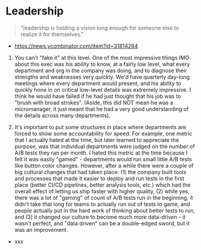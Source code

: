 # Leadership

> "leadership is holding a vision long enough for someone else to realize it for themselves." 

- https://news.ycombinator.com/item?id=31814284

1. You can't "fake it" at this level. One of the most impressive things IMO about this exec was his ability to know, at a fairly low level, what every department and org in the company was doing, and to diagnose their strengths and weaknesses very quickly. We'd have quarterly day-long meetings where every department would present, and his ability to quickly hone in on critical low-level details was extremely impressive. I think he would have failed if he had just thought that his job was to "brush with broad strokes". (Aside, this did NOT mean he was a micromanager, it just meant that he had a very good understanding of the details across many departments).

2. It's important to put some structures in place where departments are forced to show some accountability for speed. For example, one metric that I actually hated at the time, but later learned to appreciate the purpose, was that individual departments were judged on the number of A/B tests they ran per month. I hated this metric at the time because I felt it was easily "gamed" - departments would run small little A/B tests like button color changes. However, after a while there were a couple of big cultural changes that had taken place: (1) the company built tools and processes that made it easier to deploy and run tests in the first place (better CI/CD pipelines, better analysis tools, etc.) which had the overall effect of letting us ship faster with higher quality, (2) while yes, there was a lot of "gaming" of count of A/B tests run in the beginning, it didn't take that long for teams to actually run out of tests to game, and people actually put in the hard work of thinking about better tests to run, and (3) it changed our culture to become much more data-driven - it wasn't perfect, and "data driven" can be a double-edged sword, but it was an improvement. 

- xxx

